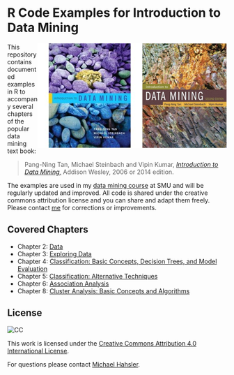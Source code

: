 
# R Code Examples for Introduction to Data Mining

<img src="book_small_e2.jpg" align="right">
<img src="book_small.jpg" align="right">

This repository contains documented examples in R to accompany several chapters of the popular data mining text book:

> Pang-Ning Tan, Michael Steinbach and Vipin Kumar, 
[_Introduction to Data Mining,_](http://www-users.cs.umn.edu/~kumar/dmbook) Addison Wesley, 2006 or 2014 edition.



The examples are used in my [data mining course](http://michael.hahsler.net/SMU/EMIS7332) at SMU and will be regularly updated and improved. 
All code is shared under the creative commons attribution license and you can
share and adapt them freely. Please contact [me](http://michael.hahsler.net) 
for corrections or improvements. 


## Covered Chapters

* Chapter 2: [Data](https://rawgit.com/mhahsler/Introduction_to_Data_Mining_R_Examples/master/chap2.html)
* Chapter 3: [Exploring Data](https://rawgit.com/mhahsler/Introduction_to_Data_Mining_R_Examples/master/chap3.html)
* Chapter 4: [Classification: Basic Concepts, Decision Trees, and Model Evaluation](https://rawgit.com/mhahsler/Introduction_to_Data_Mining_R_Examples/master/chap4.html)
* Chapter 5: [Classification: Alternative Techniques](https://rawgit.com/mhahsler/Introduction_to_Data_Mining_R_Examples/master/chap5.html)
* Chapter 6: [Association Analysis](https://rawgit.com/mhahsler/Introduction_to_Data_Mining_R_Examples/master/chap6.html)
* Chapter 8: [Cluster Analysis: Basic Concepts and Algorithms](https://rawgit.com/mhahsler/Introduction_to_Data_Mining_R_Examples/master/chap8.html)


## License
![CC](https://i.creativecommons.org/l/by/4.0/88x31.png)

 This work is licensed under the
 [Creative Commons Attribution 4.0 International License](http://creativecommons.org/licenses/by/4.0/). 
 
 For questions please contact
 [Michael Hahsler](http://michael.hahsler.net).
